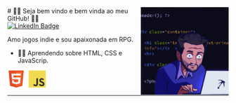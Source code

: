 
<img src= "giphy.gif" width= "200px" align= "right">
# 🐱‍👤 Seja bem vindo e bem vinda ao meu GitHub! 🐱‍👤


<div id="badges">
  <a href = "https://www.linkedin.com/in/giovanna-tonetto-536897255">
    <img src="https://img.shields.io/badge/LinkedIn-blue?style=for-the-badge&logo=linkedin&logoColor=white" target="_blank" rel="external" alt="LinkedIn Badge"/>
  </a>
 
</div>

Amo jogos indie e sou apaixonada em RPG.

- 👩‍💻 Aprendendo sobre HTML, CSS e JavaScrip.



<div>
  <img src="https://github.com/devicons/devicon/blob/master/icons/html5/html5-original.svg" title="HTML5" alt="HTML" width="40" height="40"/>&nbsp;
  <img src="https://github.com/devicons/devicon/blob/master/icons/javascript/javascript-original.svg" title="JavaScript" alt="JavaScript" width="40" height="40"/>&nbsp;
</div>

---


